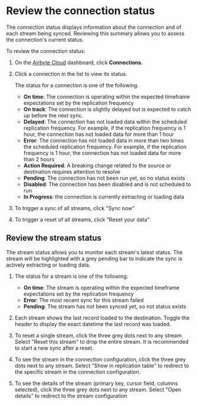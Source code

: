 # Review the connection status
The connection status displays information about the connection and of each stream being synced. Reviewing this summary allows you to assess the connection's current status.
 
To review the connection status:
1. On the [Airbyte Cloud](http://cloud.airbyte.com/) dashboard, click **Connections**.   

2. Click a connection in the list to view its status.

    The status for a connection is one of the following: 

    - **On time**: The connection is operating within the expected timeframe expectations set by the replication frequency
    - **On track**: The connection is slightly delayed but is expected to catch up before the next sync. 
    - **Delayed**:  The connection has not loaded data within the scheduled replication frequency. For example, if the replication frequency is 1 hour, the connection has not loaded data for more than 1 hour
    - **Error**: The connection has not loaded data in more than two times the scheduled replication frequency. For example, if the replication frequency is 1 hour, the connection has not loaded data for more than 2 hours
    - **Action Required**: A breaking change related to the source or destination requires attention to resolve
    - **Pending**: The connection has not been run yet, so no status exists
    - **Disabled**: The connection has been disabled and is not scheduled to run
    - **In Progress**: the connection is currently extracting or loading data

3. To trigger a sync of all streams, click "Sync now"

4. To trigger a reset of all streams, click "Reset your data"
 
## Review the stream status
The stream status allows you to monitor each stream's latest status. The stream will be highlighted with a grey pending bar to indicate the sync is actively extracting or loading data.

1. The status for a stream is one of the following:

    - **On time**: The stream is operating within the expected timeframe expectations set by the replication frequency
    - **Error**: The most recent sync for this stream failed
    - **Pending**: The stream has not been synced yet, so not status exists

2. Each stream shows the last record loaded to the destination. Toggle the header to display the exact datetime the last record was loaded.

3. To reset a single stream, click the three grey dots next to any stream. Select "Reset this stream" to drop the entire stream. It is recommended to start a new sync after a reset.

4. To see the stream in the connection configuration, click the three grey dots next to any stream. Select "Show in replication table" to redirect to the specific stream in the connection configuration.

5. To see the details of the stream (primary key, cursor field, columns selected), click the three grey dots next to any stream. Select "Open details" to redirect to the stream configuration